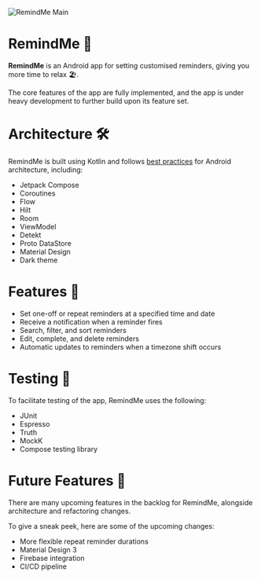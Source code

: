 ![RemindMe Main](https://user-images.githubusercontent.com/73708076/207454305-b870d65b-6065-4af2-ae4c-0ae64c1e6adc.png)

# RemindMe 🔔
**RemindMe** is an Android app for setting customised reminders, giving you more time to relax 🏖️.

The core features of the app are fully implemented, and the app is under heavy development to further build upon its feature set.

# Architecture 🛠
RemindMe is built using Kotlin and follows [best practices](https://developer.android.com/topic/architecture/recommendations) for Android architecture, including:
- Jetpack Compose
- Coroutines
- Flow
- Hilt
- Room
- ViewModel
- Detekt
- Proto DataStore
- Material Design
- Dark theme

# Features 📱
 - Set one-off or repeat reminders at a specified time and date
 - Receive a notification when a reminder fires
 - Search, filter, and sort reminders
 - Edit, complete, and delete reminders
 - Automatic updates to reminders when a timezone shift occurs

# Testing 🧪
To facilitate testing of the app, RemindMe uses the following:
 - JUnit
 - Espresso
 - Truth
 - MockK
 - Compose testing library

# Future Features 🔮
There are many upcoming features in the backlog for RemindMe, alongside architecture and refactoring changes.

To give a sneak peek, here are some of the upcoming changes:
 - More flexible repeat reminder durations
 - Material Design 3
 - Firebase integration 
 - CI/CD pipeline

